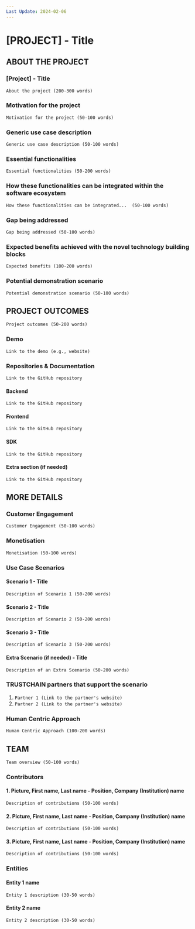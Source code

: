 ```yaml
---
Last Update: 2024-02-06
---
```


# [PROJECT] - Title

## ABOUT THE PROJECT
### [Project] - Title
``About the project (200-300 words)``

### Motivation for the project
``Motivation for the project (50-100 words)``

### Generic use case description
``Generic use case description (50-100 words)``

### Essential functionalities
``Essential functionalities (50-200 words)``

### How these functionalities can be integrated within the software ecosystem
``How these functionalities can be integrated...  (50-100 words)``

### Gap being addressed
``Gap being addressed (50-100 words)``

### Expected benefits achieved with the novel technology building blocks
``Expected benefits (100-200 words)``

### Potential demonstration scenario
``Potential demonstration scenario (50-100 words)``

## PROJECT OUTCOMES
``Project outcomes (50-200 words)``

### Demo
``Link to the demo (e.g., website)``

### Repositories & Documentation
``Link to the GitHub repository``

#### Backend
``Link to the GitHub repository``

#### Frontend
``Link to the GitHub repository``

#### SDK
``Link to the GitHub repository``

#### Extra section (if needed)
``Link to the GitHub repository``

## MORE DETAILS

### Customer Engagement
``Customer Engagement (50-100 words)``

### Monetisation
``Monetisation (50-100 words)``

### Use Case Scenarios
#### Scenario 1 - Title
``Description of Scenario 1 (50-200 words)``
#### Scenario 2 - Title
``Description of Scenario 2 (50-200 words)``
#### Scenario 3 - Title
``Description of Scenario 3 (50-200 words)``
#### Extra Scenario (if needed) - Title
``Description of an Extra Scenario (50-200 words)``

### TRUSTCHAIN partners that support the scenario
1. `Partner 1 (Link to the partner's website)`
2. `Partner 2 (Link to the partner's website)`

### Human Centric Approach
``Human Centric Approach (100-200 words)``

## TEAM
``Team overview (50-100 words)``

### Contributors

#### 1. Picture, First name, Last name - Position, Company (Institution) name
``Description of contributions (50-100 words)``

#### 2. Picture, First name, Last name - Position, Company (Institution) name
``Description of contributions (50-100 words)``

#### 3. Picture, First name, Last name - Position, Company (Institution) name
``Description of contributions (50-100 words)``

### Entities
#### Entity 1 name
``Entity 1 description (30-50 words)``
#### Entity 2 name
``Entity 2 description (30-50 words)``
